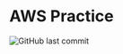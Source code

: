 # AWS Practice

![GitHub last commit](https://img.shields.io/github/last-commit/gcnyin/aws-practice)